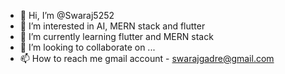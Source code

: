 - 👋 Hi, I’m @Swaraj5252
- 👀 I’m interested in AI, MERN stack and flutter
- 🌱 I’m currently learning flutter and MERN stack
- 💞️ I’m looking to collaborate on ...
- 📫 How to reach me gmail account - swarajgadre@gmail.com

<!---
Swaraj5252/Swaraj5252 is a ✨ special ✨ repository because its `README.md` (this file) appears on your GitHub profile.
You can click the Preview link to take a look at your changes.
--->
